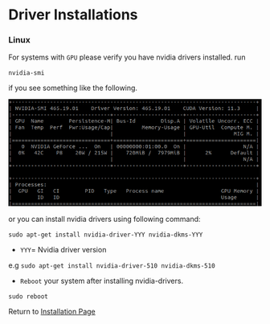# Driver Installations


### Linux

For systems with `GPU` please verify you have nvidia drivers installed. run

```
nvidia-smi
```
if you see something like the following.

![](../imgs/nvidia-drivers.png)

 or you can install nvidia drivers using following command:

```
sudo apt-get install nvidia-driver-YYY nvidia-dkms-YYY
```
- `YYY`= Nvidia driver version

e.g `sudo apt-get install nvidia-driver-510 nvidia-dkms-510`

- `Reboot` your system after installing nvidia-drivers.
```
sudo reboot
```


Return to [Installation Page](../../README.md) 
